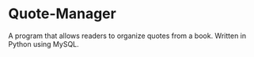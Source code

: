 # Quote-Manager
A program that allows readers to organize quotes from a book. Written in Python using MySQL.
